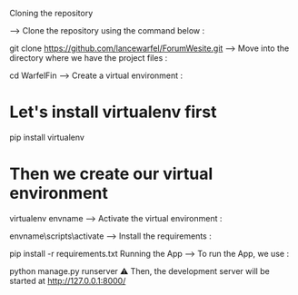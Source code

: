 Cloning the repository

--> Clone the repository using the command below :

git clone https://github.com/lancewarfel/ForumWesite.git
--> Move into the directory where we have the project files :

cd WarfelFin
--> Create a virtual environment :

# Let's install virtualenv first
pip install virtualenv

# Then we create our virtual environment
virtualenv envname
--> Activate the virtual environment :

envname\scripts\activate
--> Install the requirements :

pip install -r requirements.txt
Running the App
--> To run the App, we use :

python manage.py runserver
⚠ Then, the development server will be started at http://127.0.0.1:8000/
